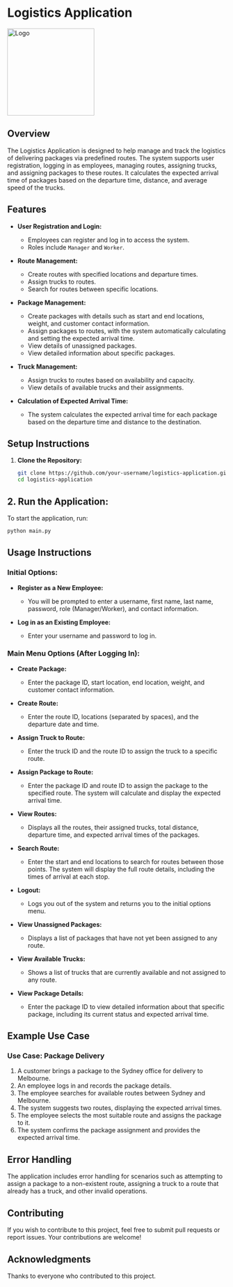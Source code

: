 # Logistics Application

<img src="./logo.png" alt="Logo" width="200"/>

## Overview

The Logistics Application is designed to help manage and track the logistics of delivering packages via predefined routes. The system supports user registration, logging in as employees, managing routes, assigning trucks, and assigning packages to these routes. It calculates the expected arrival time of packages based on the departure time, distance, and average speed of the trucks.

## Features

- **User Registration and Login:**
  - Employees can register and log in to access the system.
  - Roles include `Manager` and `Worker`.

- **Route Management:**
  - Create routes with specified locations and departure times.
  - Assign trucks to routes.
  - Search for routes between specific locations.

- **Package Management:**
  - Create packages with details such as start and end locations, weight, and customer contact information.
  - Assign packages to routes, with the system automatically calculating and setting the expected arrival time.
  - View details of unassigned packages.
  - View detailed information about specific packages.

- **Truck Management:**
  - Assign trucks to routes based on availability and capacity.
  - View details of available trucks and their assignments.

- **Calculation of Expected Arrival Time:**
  - The system calculates the expected arrival time for each package based on the departure time and distance to the destination.

## Setup Instructions

1. **Clone the Repository:**

   ```bash
   git clone https://github.com/your-username/logistics-application.git
   cd logistics-application
   ```
   
## 2. Run the Application:

To start the application, run:

   ```bash
   python main.py
   ```

## Usage Instructions

### Initial Options:

- **Register as a New Employee:**
  - You will be prompted to enter a username, first name, last name, password, role (Manager/Worker), and contact information.

- **Log in as an Existing Employee:**
  - Enter your username and password to log in.

### Main Menu Options (After Logging In):

- **Create Package:**
  - Enter the package ID, start location, end location, weight, and customer contact information.

- **Create Route:**
  - Enter the route ID, locations (separated by spaces), and the departure date and time.

- **Assign Truck to Route:**
  - Enter the truck ID and the route ID to assign the truck to a specific route.

- **Assign Package to Route:**
  - Enter the package ID and route ID to assign the package to the specified route. The system will calculate and display the expected arrival time.

- **View Routes:**
  - Displays all the routes, their assigned trucks, total distance, departure time, and expected arrival times of the packages.

- **Search Route:**
  - Enter the start and end locations to search for routes between those points. The system will display the full route details, including the times of arrival at each stop.

- **Logout:**
  - Logs you out of the system and returns you to the initial options menu.

- **View Unassigned Packages:**
  - Displays a list of packages that have not yet been assigned to any route.

- **View Available Trucks:**
  - Shows a list of trucks that are currently available and not assigned to any route.

- **View Package Details:**
  - Enter the package ID to view detailed information about that specific package, including its current status and expected arrival time.

## Example Use Case

### Use Case: Package Delivery

1. A customer brings a package to the Sydney office for delivery to Melbourne.
2. An employee logs in and records the package details.
3. The employee searches for available routes between Sydney and Melbourne.
4. The system suggests two routes, displaying the expected arrival times.
5. The employee selects the most suitable route and assigns the package to it.
6. The system confirms the package assignment and provides the expected arrival time.

## Error Handling

The application includes error handling for scenarios such as attempting to assign a package to a non-existent route, assigning a truck to a route that already has a truck, and other invalid operations.

## Contributing

If you wish to contribute to this project, feel free to submit pull requests or report issues. Your contributions are welcome!


## Acknowledgments

Thanks to everyone who contributed to this project.

